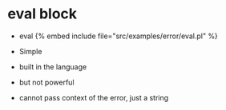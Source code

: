 # eval block

* eval
{% embed include file="src/examples/error/eval.pl" %}

* Simple
* built in the language
* but not powerful
* cannot pass context of the error, just a string



